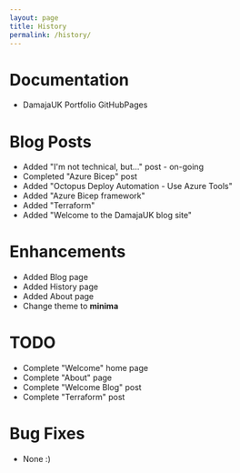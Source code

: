 ```yaml
---
layout: page
title: History
permalink: /history/
---
```


# Documentation
  - DamajaUK Portfolio GitHubPages

# Blog Posts
  - Added "I'm not technical, but..." post - on-going
  - Completed "Azure Bicep" post
  - Added "Octopus Deploy Automation - Use Azure Tools"
  - Added "Azure Bicep framework"
  - Added "Terraform"
  - Added "Welcome to the DamajaUK blog site"

# Enhancements
  - Added Blog page
  - Added History page
  - Added About page
  - Change theme to **minima**

# TODO
  - Complete "Welcome" home page
  - Complete "About" page
  - Complete "Welcome Blog" post
  - Complete "Terraform" post

# Bug Fixes
  - None :)


